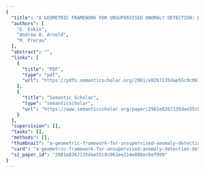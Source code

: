 ```yaml
---
{
  "title": "A GEOMETRIC FRAMEWORK FOR UNSUPERVISED ANOMALY DETECTION: DETECTING INTRUSIONS IN UNLABELED DATA",
  "authors": [
    "E. Eskin",
    "Andrew O. Arnold",
    "M. Prerau"
  ],
  "abstract": "",
  "links": [
    {
      "title": "PDF",
      "type": "pdf",
      "url": "https://pdfs.semanticscholar.org/2981/e8267135dae55c0c061ee214e888ecbef099.pdf"
    },
    {
      "title": "Semantic Scholar",
      "type": "semanticscholar",
      "url": "https://www.semanticscholar.org/paper/2981e8267135dae55c0c061ee214e888ecbef099"
    }
  ],
  "supervision": [],
  "tasks": [],
  "methods": [],
  "thumbnail": "a-geometric-framework-for-unsupervised-anomaly-detection-detecting-intrusions-in-unlabeled-data-thumb.jpg",
  "card": "a-geometric-framework-for-unsupervised-anomaly-detection-detecting-intrusions-in-unlabeled-data-card.jpg",
  "s2_paper_id": "2981e8267135dae55c0c061ee214e888ecbef099"
}
---
```



